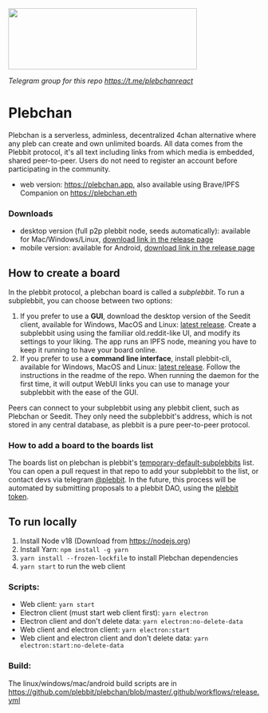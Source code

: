 <img src="https://github.com/plebeius-eth/assets/blob/main/plebchan-logo.jpg" width="378" height="123">

_Telegram group for this repo https://t.me/plebchanreact_

# Plebchan

Plebchan is a serverless, adminless, decentralized 4chan alternative where any pleb can create and own unlimited boards. All data comes from the Plebbit protocol, it's all text including links from which media is embedded, shared peer-to-peer. Users do not need to register an account before participating in the community.

- web version: https://plebchan.app, also available using Brave/IPFS Companion on https://plebchan.eth

### Downloads
- desktop version (full p2p plebbit node, seeds automatically): available for Mac/Windows/Linux, [download link in the release page](https://github.com/plebbit/plebchan/releases/latest)
- mobile version: available for Android, [download link in the release page](https://github.com/plebbit/plebchan/releases/latest)

## How to create a board
In the plebbit protocol, a plebchan board is called a _subplebbit_. To run a subplebbit, you can choose between two options:

1. If you prefer to use a **GUI**, download the desktop version of the Seedit client, available for Windows, MacOS and Linux: [latest release](https://github.com/plebbit/seedit/releases/latest). Create a subplebbit using using the familiar old.reddit-like UI, and modify its settings to your liking. The app runs an IPFS node, meaning you have to keep it running to have your board online.
2. If you prefer to use a **command line interface**, install plebbit-cli, available for Windows, MacOS and Linux: [latest release](https://github.com/plebbit/plebbit-cli/releases/latest). Follow the instructions in the readme of the repo. When running the daemon for the first time, it will output WebUI links you can use to manage your subplebbit with the ease of the GUI.

Peers can connect to your subplebbit using any plebbit client, such as Plebchan or Seedit. They only need the subplebbit's address, which is not stored in any central database, as plebbit is a pure peer-to-peer protocol.

### How to add a board to the boards list
The boards list on plebchan is plebbit's [temporary-default-subplebbits](https://github.com/plebbit/temporary-default-subplebbits) list. You can open a pull request in that repo to add your subplebbit to the list, or contact devs via telegram [@plebbit](https://t.me/plebbit). In the future, this process will be automated by submitting proposals to a plebbit DAO, using the [plebbit token](https://etherscan.io/token/0xea81dab2e0ecbc6b5c4172de4c22b6ef6e55bd8f).

## To run locally

1. Install Node v18 (Download from https://nodejs.org)
2. Install Yarn: `npm install -g yarn`
3. `yarn install --frozen-lockfile` to install Plebchan dependencies
4. `yarn start` to run the web client

### Scripts:

- Web client: `yarn start`
- Electron client (must start web client first): `yarn electron`
- Electron client and don't delete data: `yarn electron:no-delete-data`
- Web client and electron client: `yarn electron:start`
- Web client and electron client and don't delete data: `yarn electron:start:no-delete-data`

### Build:

The linux/windows/mac/android build scripts are in https://github.com/plebbit/plebchan/blob/master/.github/workflows/release.yml
